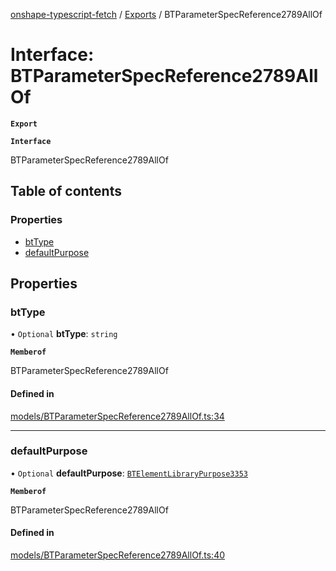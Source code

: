[onshape-typescript-fetch](../README.md) / [Exports](../modules.md) / BTParameterSpecReference2789AllOf

# Interface: BTParameterSpecReference2789AllOf

**`Export`**

**`Interface`**

BTParameterSpecReference2789AllOf

## Table of contents

### Properties

- [btType](BTParameterSpecReference2789AllOf.md#bttype)
- [defaultPurpose](BTParameterSpecReference2789AllOf.md#defaultpurpose)

## Properties

### btType

• `Optional` **btType**: `string`

**`Memberof`**

BTParameterSpecReference2789AllOf

#### Defined in

[models/BTParameterSpecReference2789AllOf.ts:34](https://github.com/toebes/onshape-typescript-fetch/blob/3e11ae1/models/BTParameterSpecReference2789AllOf.ts#L34)

___

### defaultPurpose

• `Optional` **defaultPurpose**: [`BTElementLibraryPurpose3353`](BTElementLibraryPurpose3353.md)

**`Memberof`**

BTParameterSpecReference2789AllOf

#### Defined in

[models/BTParameterSpecReference2789AllOf.ts:40](https://github.com/toebes/onshape-typescript-fetch/blob/3e11ae1/models/BTParameterSpecReference2789AllOf.ts#L40)
